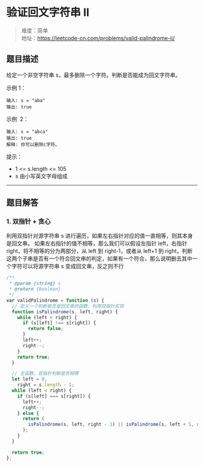 # 验证回文字符串 II

> 难度：简单  
> 地址：https://leetcode-cn.com/problems/valid-palindrome-ii/

## 题目描述

给定一个非空字符串 s，最多删除一个字符。判断是否能成为回文字符串。

示例 1：

```
输入: s = "aba"
输出: true
```

示例  2：

```
输入: s = "abca"
输出: true
解释: 你可以删除c字符。
```

提示：

- 1 <= s.length <= 105
- s 由小写英文字母组成

---

## 题目解答

### 1. 双指针 + 贪心

利用双指针对源字符串 s 进行遍历，如果左右指针对应的值一直相等，则其本身是回文串。
如果左右指针的值不相等，那么我们可以假设左指针 left，右指针 right，将不相等的分为两部分，从 left 到 right-1，或者从 left+1 到 right，判断这两个子串是否有一个符合回文串的判定，如果有一个符合，那么说明删去其中一个字符可以将源字符串 s 变成回文串，反之则不行

```javascript
/**
 * @param {string} s
 * @return {boolean}
 */
var validPalindrome = function (s) {
  // 定义一个判断是否是回文串的函数，利用双指针实现
  function isPalindrome(s, left, right) {
    while (left < right) {
      if (s[left] !== s[right]) {
        return false;
      }
      left++;
      right--;
    }
    return true;
  }

  // 主函数，双指针判断是否相等
  let left = 0,
    right = s.length - 1;
  while (left < right) {
    if (s[left] === s[right]) {
      left++;
      right--;
    } else {
      return (
        isPalindrome(s, left, right - 1) || isPalindrome(s, left + 1, right)
      );
    }
  }

  return true;
};
```
